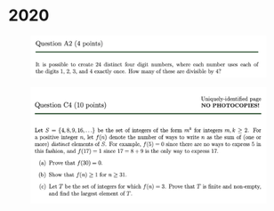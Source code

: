 # 2020

<figure><img src="../.gitbook/assets/截屏2023-08-13 下午3.12.55.png" alt=""><figcaption></figcaption></figure>

<figure><img src="../.gitbook/assets/截屏2023-08-13 下午3.31.48.png" alt=""><figcaption></figcaption></figure>
